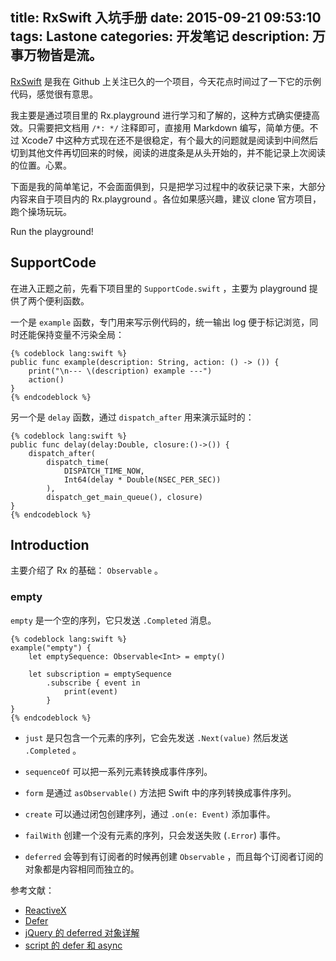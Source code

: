 title: RxSwift 入坑手册
date: 2015-09-21 09:53:10
tags: Lastone
categories: 开发笔记
description: 万事万物皆是流。
---


[RxSwift](https://github.com/ReactiveX/RxSwift) 是我在 Github 上关注已久的一个项目，今天花点时间过了一下它的示例代码，感觉很有意思。

我主要是通过项目里的 Rx.playground 进行学习和了解的，这种方式确实便捷高效。只需要把文档用 `/*: */` 注释即可，直接用 Markdown 编写，简单方便。不过 Xcode7 中这种方式现在还不是很稳定，有个最大的问题就是阅读到中间然后切到其他文件再切回来的时候，阅读的进度条是从头开始的，并不能记录上次阅读的位置。心累。

下面是我的简单笔记，不会面面俱到，只是把学习过程中的收获记录下来，大部分内容来自于项目内的 Rx.playground 。各位如果感兴趣，建议 clone 官方项目，跑个操场玩玩。

Run the playground!

## SupportCode

在进入正题之前，先看下项目里的 `SupportCode.swift` ，主要为 playground 提供了两个便利函数。

一个是 `example` 函数，专门用来写示例代码的，统一输出 log 便于标记浏览，同时还能保持变量不污染全局：

    {% codeblock lang:swift %}
    public func example(description: String, action: () -> ()) {
        print("\n--- \(description) example ---")
        action()
    }
    {% endcodeblock %}

另一个是 `delay` 函数，通过 `dispatch_after` 用来演示延时的：

    {% codeblock lang:swift %}
    public func delay(delay:Double, closure:()->()) {
        dispatch_after(
            dispatch_time(
                DISPATCH_TIME_NOW,
                Int64(delay * Double(NSEC_PER_SEC))
            ),
            dispatch_get_main_queue(), closure)
    }
    {% endcodeblock %}

## Introduction

主要介绍了 Rx 的基础： `Observable` 。

### empty
 `empty` 是一个空的序列，它只发送 `.Completed` 消息。

    {% codeblock lang:swift %}
    example("empty") {
        let emptySequence: Observable<Int> = empty()
        
        let subscription = emptySequence
            .subscribe { event in
                print(event)
            }
    }
    {% endcodeblock %}


- `just` 是只包含一个元素的序列，它会先发送 `.Next(value)` 然后发送 `.Completed` 。

- `sequenceOf` 可以把一系列元素转换成事件序列。

- `form` 是通过 `asObservable()` 方法把 Swift 中的序列转换成事件序列。 

- `create` 可以通过闭包创建序列，通过 `.on(e: Event)` 添加事件。

- `failWith` 创建一个没有元素的序列，只会发送失败 (`.Error`) 事件。

- `deferred` 会等到有订阅者的时候再创建 `Observable` ，而且每个订阅者订阅的对象都是内容相同而独立的。



参考文献：

- [ReactiveX](http://reactivex.io/intro.html)
- [Defer](http://reactivex.io/documentation/operators/defer.html)
- [jQuery 的 deferred 对象详解](http://www.ruanyifeng.com/blog/2011/08/a_detailed_explanation_of_jquery_deferred_object.html)
- [script 的 defer 和 async](http://ued.ctrip.com/blog/?p=3121)